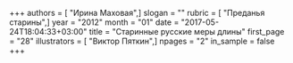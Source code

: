 +++
authors = [ "Ирина Маховая",]
slogan = ""
rubric = [ "Преданья старины",]
year = "2012"
month = "01"
date = "2017-05-24T18:04:33+03:00"
title = "Старинные русские меры длины"
first_page = "28"
illustrators = [ "Виктор Пяткин",]
npages = "2"
in_sample = false
+++
